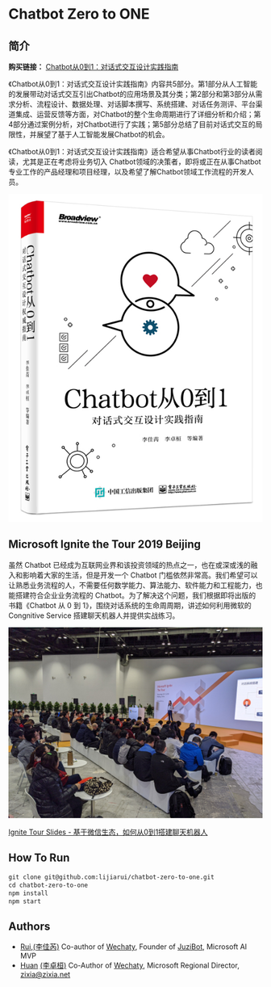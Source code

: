 # Chatbot Zero to ONE

## 简介

**购买链接：** [Chatbot从0到1：对话式交互设计实践指南](https://item.jd.com/12630213.html)

《Chatbot从0到1：对话式交互设计实践指南》内容共5部分。第1部分从人工智能的发展带动对话式交互引出Chatbot的应用场景及其分类；第2部分和第3部分从需求分析、流程设计、数据处理、对话脚本撰写、系统搭建、对话任务测评、平台渠道集成、运营反馈等方面，对Chatbot的整个生命周期进行了详细分析和介绍；第4部分通过案例分析，对Chatbot进行了实践；第5部分总结了目前对话式交互的局限性，并展望了基于人工智能发展Chatbot的机会。

《Chatbot从0到1：对话式交互设计实践指南》适合希望从事Chatbot行业的读者阅读，尤其是正在考虑将业务切入 Chatbot领域的决策者，即将或正在从事Chatbot专业工作的产品经理和项目经理，以及希望了解Chatbot领域工作流程的开发人员。

![Chatbot 0 to 1](docs/images/chatbot-0-to-1.jpg)

## Microsoft Ignite the Tour 2019 Beijing

虽然 Chatbot 已经成为互联网业界和该投资领域的热点之一，也在或深或浅的融入和影响着大家的生活，但是开发一个 Chatbot 门槛依然非常高。我们希望可以让熟悉业务流程的人，不需要任何数学能力、算法能力、软件能力和工程能力，也能搭建符合企业业务流程的 Chatbot。为了解决这个问题，我们根据即将出版的书籍《Chatbot 从 0 到 1》，围绕对话系统的生命周周期，讲述如何利用微软的 Congnitive Service 搭建聊天机器人并提供实战练习。

![MITT Beijing 2019](docs/images/mitt-beijing-2019.jpg)

[Ignite Tour Slides - 基于微信生态，如何从0到1搭建聊天机器人](https://docs.google.com/presentation/d/1NUHIyrYyhYuUrfNm2E7D7GtMjfX2Y6EoiNwXhE33iPU/edit#slide=id.g4abc7fef5d_0_420)

## How To Run

```shell
git clone git@github.com:lijiarui/chatbot-zero-to-one.git
cd chatbot-zero-to-one
npm install
npm start
```

## Authors

- [Rui](https://github.com/lijiarui),[(李佳芮)](https://lijiarui.github.io) Co-author of [Wechaty](https://github.com/wechaty/wechaty), Founder of [JuziBot](https://www.botorange.com/), Microsoft AI MVP
- [Huan](https://github.com/huan) [(李卓桓)](http://linkedin.com/in/zixia) Co-Author of [Wechaty](https://github.com/wechaty/wechaty), Microsoft Regional Director, <zixia@zixia.net>
